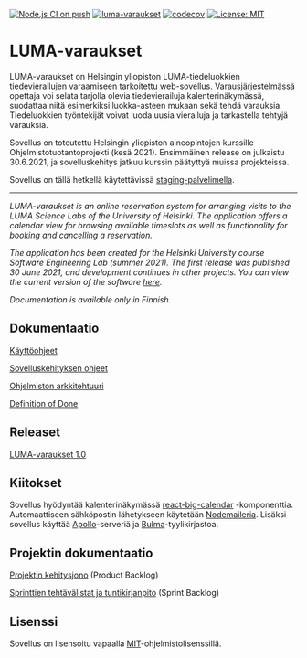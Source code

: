 [![Node.js CI on push](https://github.com/lumawelhot/Luma-varaukset/actions/workflows/node-ci-push.yml/badge.svg?branch=main)](https://github.com/lumawelhot/Luma-varaukset/actions/workflows/node-ci-push.yml)
[![luma-varaukset](https://img.shields.io/endpoint?url=https://dashboard.cypress.io/badge/simple/qwar56/main&style=flat&logo=cypress)](https://dashboard.cypress.io/projects/qwar56/runs)
[![codecov](https://codecov.io/gh/lumawelhot/Luma-varaukset/branch/main/graph/badge.svg?token=MKjBJz1234)](https://codecov.io/gh/lumawelhot/Luma-varaukset)
[![License: MIT](https://img.shields.io/badge/License-MIT-yellow.svg)](https://opensource.org/licenses/MIT)

# LUMA-varaukset

LUMA-varaukset on Helsingin yliopiston LUMA-tiedeluokkien tiedevierailujen varaamiseen tarkoitettu web-sovellus. Varausjärjestelmässä opettaja voi selata tarjolla olevia tiedevierailuja kalenterinäkymässä, suodattaa niitä esimerkiksi luokka-asteen mukaan sekä tehdä varauksia. Tiedeluokkien työntekijät voivat luoda uusia vierailuja ja tarkastella tehtyjä varauksia.

Sovellus on toteutettu Helsingin yliopiston aineopintojen kurssille Ohjelmistotuotantoprojekti (kesä 2021). Ensimmäinen release on julkaistu 30.6.2021, ja sovelluskehitys jatkuu kurssin päätyttyä muissa projekteissa.

Sovellus on tällä hetkellä käytettävissä [staging-palvelimella](https://ohtup-staging.cs.helsinki.fi/luma-varaukset/).

---

_LUMA-varaukset is an online reservation system for arranging visits to the LUMA Science Labs of the University of Helsinki. The application offers a calendar view for browsing available timeslots as well as functionality for booking and cancelling a reservation._

_The application has been created for the Helsinki University course Software Engineering Lab (summer 2021). The first release was published 30 June 2021, and development continues in other projects. You can view the current version of the software [here](https://ohtup-staging.cs.helsinki.fi/luma-varaukset/)._

_Documentation is available only in Finnish._


## Dokumentaatio

[Käyttöohjeet](./docs/ohjeet.md)

[Sovelluskehityksen ohjeet](./docs/developer.md)

[Ohjelmiston arkkitehtuuri](./docs/img/architecture.png)

[Definition of Done](./docs/definition_of_done.md)


## Releaset

[LUMA-varaukset 1.0](https://github.com/lumawelhot/Luma-varaukset/releases/tag/v1.0)


## Kiitokset

Sovellus hyödyntää kalenterinäkymässä [react-big-calendar](https://github.com/jquense/react-big-calendar) -komponenttia. Automaattiseen sähköpostin lähetykseen käytetään [Nodemaileria](https://nodemailer.com/about/). Lisäksi sovellus käyttää [Apollo](https://www.apollographql.com/docs/apollo-server/)-serveriä ja [Bulma](https://bulma.io/)-tyylikirjastoa.


## Projektin dokumentaatio

[Projektin kehitysjono](https://docs.google.com/spreadsheets/d/1jKcC4YyXZ3QNNSCfvvapEfwdzT-gH4OzLNnMJK1LMGA/edit?usp=sharing) (Product Backlog)

[Sprinttien tehtävälistat ja tuntikirjanpito](https://docs.google.com/spreadsheets/d/1QTQyVfhW5SEzO3SSph0t2J4dzxE0-PgdmP1BX4H8VZk/edit?usp=sharing) (Sprint Backlog)


## Lisenssi

Sovellus on lisensoitu vapaalla [MIT](LICENSE.md)-ohjelmistolisenssillä.
